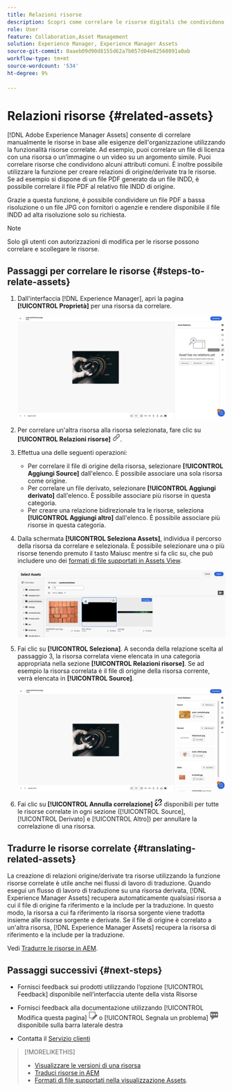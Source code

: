 ```yaml
---
title: Relazioni risorse
description: Scopri come correlare le risorse digitali che condividono alcuni attributi comuni. Crea inoltre relazioni derivate dall’origine tra risorse digitali utilizzando le relazioni tra risorse.
role: User
feature: Collaboration,Asset Management
solution: Experience Manager, Experience Manager Assets
source-git-commit: 0aaeb09d90d8155d62a7b057d04e82568091a0ab
workflow-type: tm+mt
source-wordcount: '534'
ht-degree: 9%

---
```


# Relazioni risorse {#related-assets}

[!DNL Adobe Experience Manager Assets] consente di correlare manualmente le risorse in base alle esigenze dell&#39;organizzazione utilizzando la funzionalità risorse correlate. Ad esempio, puoi correlare un file di licenza con una risorsa o un’immagine o un video su un argomento simile. Puoi correlare risorse che condividono alcuni attributi comuni. È inoltre possibile utilizzare la funzione per creare relazioni di origine/derivate tra le risorse. Se ad esempio si dispone di un file PDF generato da un file INDD, è possibile correlare il file PDF al relativo file INDD di origine.

Grazie a questa funzione, è possibile condividere un file PDF a bassa risoluzione o un file JPG con fornitori o agenzie e rendere disponibile il file INDD ad alta risoluzione solo su richiesta.

>[!NOTE]
>
>Solo gli utenti con autorizzazioni di modifica per le risorse possono correlare e scollegare le risorse.

## Passaggi per correlare le risorse {#steps-to-relate-assets}

1. Dall&#39;interfaccia [!DNL Experience Manager], apri la pagina **[!UICONTROL Proprietà]** per una risorsa da correlare.

   ![apri la pagina Proprietà di una risorsa per correlarla](assets/asset-properties-relate-assets.png)

1. Per correlare un&#39;altra risorsa alla risorsa selezionata, fare clic su **[!UICONTROL Relazioni risorse]** ![correlare risorse](assets/do-not-localize/link-relate.png).
1. Effettua una delle seguenti operazioni:

   * Per correlare il file di origine della risorsa, selezionare **[!UICONTROL Aggiungi Source]** dall&#39;elenco. È possibile associare una sola risorsa come origine.
   * Per correlare un file derivato, selezionare **[!UICONTROL Aggiungi derivato]** dall&#39;elenco. È possibile associare più risorse in questa categoria.
   * Per creare una relazione bidirezionale tra le risorse, seleziona **[!UICONTROL Aggiungi altro]** dall&#39;elenco. È possibile associare più risorse in questa categoria.

1. Dalla schermata **[!UICONTROL Seleziona Assets]**, individua il percorso della risorsa da correlare e selezionala. È possibile selezionare una o più risorse tenendo premuto il tasto Maiusc mentre si fa clic su, che può includere uno dei [formati di file supportati in Assets View](supported-file-formats.md).

   ![aggiungi risorsa correlata](assets/add-related-asset.png)

1. Fai clic su **[!UICONTROL Seleziona]**. A seconda della relazione scelta al passaggio 3, la risorsa correlata viene elencata in una categoria appropriata nella sezione **[!UICONTROL Relazioni risorse]**. Se ad esempio la risorsa correlata è il file di origine della risorsa corrente, verrà elencata in **[!UICONTROL Source]**.

   ![Esempio di relazione Assets](assets/asset-relations-example.png)

1. Fai clic su **[!UICONTROL Annulla correlazione]** ![annulla correlazione risorse](assets/do-not-localize/link-unrelate-icon.png) disponibili per tutte le risorse correlate in ogni sezione ([!UICONTROL Source], [!UICONTROL Derivato] e [!UICONTROL Altro]) per annullare la correlazione di una risorsa.

## Tradurre le risorse correlate {#translating-related-assets}

La creazione di relazioni origine/derivate tra risorse utilizzando la funzione risorse correlate è utile anche nei flussi di lavoro di traduzione. Quando esegui un flusso di lavoro di traduzione su una risorsa derivata, [!DNL Experience Manager Assets] recupera automaticamente qualsiasi risorsa a cui il file di origine fa riferimento e la include per la traduzione. In questo modo, la risorsa a cui fa riferimento la risorsa sorgente viene tradotta insieme alle risorse sorgente e derivate. Se il file di origine è correlato a un&#39;altra risorsa, [!DNL Experience Manager Assets] recupera la risorsa di riferimento e la include per la traduzione.

Vedi [Tradurre le risorse in AEM](https://experienceleague.adobe.com/it/docs/experience-manager-cloud-service/content/assets/admin/translate-assets).

## Passaggi successivi {#next-steps}

* Fornisci feedback sui prodotti utilizzando l’opzione [!UICONTROL Feedback] disponibile nell’interfaccia utente della vista Risorse

* Fornisci feedback alla documentazione utilizzando [!UICONTROL Modifica questa pagina] ![modifica la pagina](assets/do-not-localize/edit-page.png) o [!UICONTROL Segnala un problema] ![crea un problema GitHub](assets/do-not-localize/github-issue.png) disponibile sulla barra laterale destra

* Contatta il [Servizio clienti](https://experienceleague.adobe.com/it?support-solution=General#support)

>[!MORELIKETHIS]
>
>* [Visualizzare le versioni di una risorsa](manage-organize.md#view-versions)
>* [Traduci risorse in AEM](https://experienceleague.adobe.com/it/docs/experience-manager-cloud-service/content/assets/admin/translate-assets)
>* [Formati di file supportati nella visualizzazione Assets](supported-file-formats.md).
